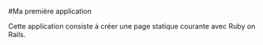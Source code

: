 #Ma première application 

Cette application consiste à créer une page statique courante avec Ruby on Rails. 


